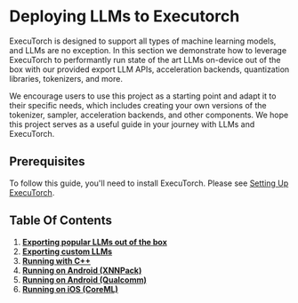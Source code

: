 # Deploying LLMs to Executorch

ExecuTorch is designed to support all types of machine learning models, and LLMs are no exception.
In this section we demonstrate how to leverage ExecuTorch to performantly run state of the art
LLMs on-device out of the box with our provided export LLM APIs, acceleration backends, quantization
libraries, tokenizers, and more.

We encourage users to use this project as a starting point and adapt it to their specific needs,
which includes creating your own versions of the tokenizer, sampler, acceleration backends, and
other components. We hope this project serves as a useful guide in your journey with LLMs and ExecuTorch.

## Prerequisites

To follow this guide, you'll need to install ExecuTorch. Please see [Setting Up ExecuTorch](../getting-started.md#installation).

## Table Of Contents
1.  **[Exporting popular LLMs out of the box](export-llm.md)**
2.  **[Exporting custom LLMs](export-custom-llm.md)**
3.  **[Running with C++](run-with-c-plus-plus.md)**
4.  **[Running on Android (XNNPack)](llama-demo-android.md)**
5.  **[Running on Android (Qualcomm)](build-run-llama3-qualcomm-ai-engine-direct-backend.md)**
6.  **[Running on iOS (CoreML)](llama-demo-ios.md)**

